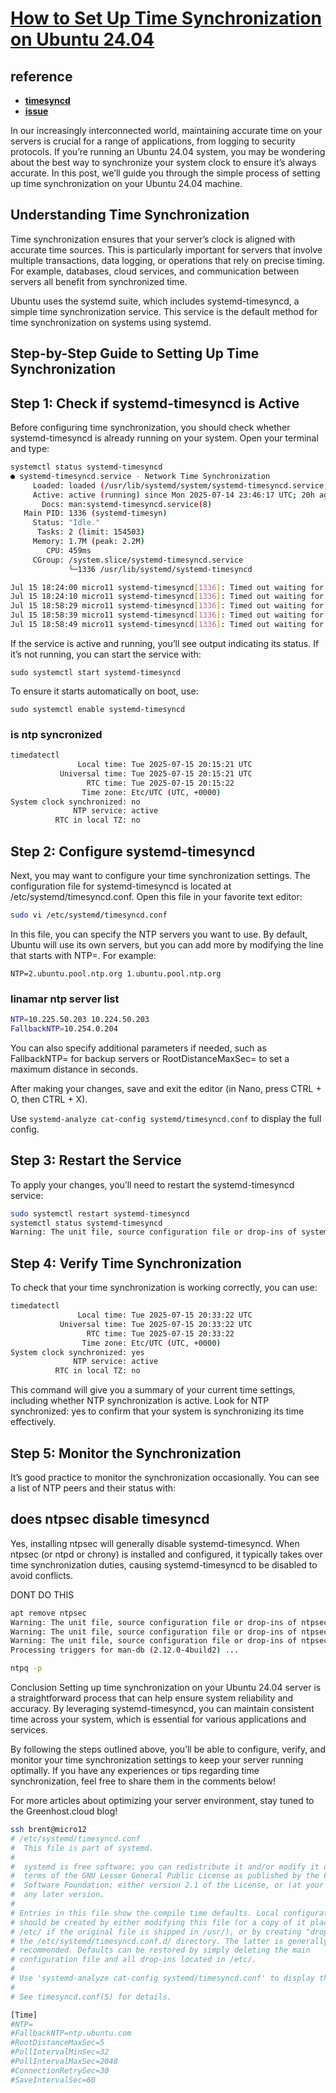 # **[How to Set Up Time Synchronization on Ubuntu 24.04](https://greenhost.cloud/how-to-set-up-time-synchronization-on-ubuntu-24-04/#:~:text=In%20our%20increasingly%20interconnected%20world,already%20running%20on%20your%20system.)**

## reference

- **[timesyncd](https://documentation.ubuntu.com/server/how-to/networking/timedatectl-and-timesyncd/)**
- **[issue](https://askubuntu.com/questions/1048907/setting-multiple-ntp-servers-in-etc-systemd-timesyncd-conf)**

In our increasingly interconnected world, maintaining accurate time on your servers is crucial for a range of applications, from logging to security protocols. If you’re running an Ubuntu 24.04 system, you may be wondering about the best way to synchronize your system clock to ensure it’s always accurate. In this post, we’ll guide you through the simple process of setting up time synchronization on your Ubuntu 24.04 machine.

## Understanding Time Synchronization

Time synchronization ensures that your server’s clock is aligned with accurate time sources. This is particularly important for servers that involve multiple transactions, data logging, or operations that rely on precise timing. For example, databases, cloud services, and communication between servers all benefit from synchronized time.

Ubuntu uses the systemd suite, which includes systemd-timesyncd, a simple time synchronization service. This service is the default method for time synchronization on systems using systemd.

## Step-by-Step Guide to Setting Up Time Synchronization

## Step 1: Check if systemd-timesyncd is Active

Before configuring time synchronization, you should check whether systemd-timesyncd is already running on your system. Open your terminal and type:

```bash
systemctl status systemd-timesyncd
● systemd-timesyncd.service - Network Time Synchronization
     Loaded: loaded (/usr/lib/systemd/system/systemd-timesyncd.service; enabled; preset: enabled)
     Active: active (running) since Mon 2025-07-14 23:46:17 UTC; 20h ago
       Docs: man:systemd-timesyncd.service(8)
   Main PID: 1336 (systemd-timesyn)
     Status: "Idle."
      Tasks: 2 (limit: 154503)
     Memory: 1.7M (peak: 2.2M)
        CPU: 459ms
     CGroup: /system.slice/systemd-timesyncd.service
             └─1336 /usr/lib/systemd/systemd-timesyncd

Jul 15 18:24:00 micro11 systemd-timesyncd[1336]: Timed out waiting for reply from 91.189.91.157:123 (ntp.ubuntu.com).
Jul 15 18:24:10 micro11 systemd-timesyncd[1336]: Timed out waiting for reply from 185.125.190.57:123 (ntp.ubuntu.com).
Jul 15 18:58:29 micro11 systemd-timesyncd[1336]: Timed out waiting for reply from 185.125.190.57:123 (ntp.ubuntu.com).
Jul 15 18:58:39 micro11 systemd-timesyncd[1336]: Timed out waiting for reply from 185.125.190.58:123 (ntp.ubuntu.com).
Jul 15 18:58:49 micro11 systemd-timesyncd[1336]: Timed out waiting for reply from 91.189.91.157:123 (ntp.ubuntu.com).
```

If the service is active and running, you’ll see output indicating its status. If it’s not running, you can start the service with:

`sudo systemctl start systemd-timesyncd`

To ensure it starts automatically on boot, use:

`sudo systemctl enable systemd-timesyncd`

### is ntp syncronized

```bash
timedatectl
               Local time: Tue 2025-07-15 20:15:21 UTC
           Universal time: Tue 2025-07-15 20:15:21 UTC
                 RTC time: Tue 2025-07-15 20:15:22
                Time zone: Etc/UTC (UTC, +0000)
System clock synchronized: no
              NTP service: active
          RTC in local TZ: no
```

## Step 2: Configure systemd-timesyncd

Next, you may want to configure your time synchronization settings. The configuration file for systemd-timesyncd is located at /etc/systemd/timesyncd.conf. Open this file in your favorite text editor:

```bash
sudo vi /etc/systemd/timesyncd.conf
```

In this file, you can specify the NTP servers you want to use. By default, Ubuntu will use its own servers, but you can add more by modifying the line that starts with NTP=. For example:

`NTP=2.ubuntu.pool.ntp.org 1.ubuntu.pool.ntp.org`

### linamar ntp server list

```bash
NTP=10.225.50.203 10.224.50.203
FallbackNTP=10.254.0.204
```

You can also specify additional parameters if needed, such as FallbackNTP= for backup servers or RootDistanceMaxSec= to set a maximum distance in seconds.

After making your changes, save and exit the editor (in Nano, press CTRL + O, then CTRL + X).

Use `systemd-analyze cat-config systemd/timesyncd.conf` to display the full config.

## Step 3: Restart the Service

To apply your changes, you’ll need to restart the systemd-timesyncd service:

```bash
sudo systemctl restart systemd-timesyncd
systemctl status systemd-timesyncd
Warning: The unit file, source configuration file or drop-ins of systemd-timesyncd.service changed on disk. Run 'systemctl daemon-reload' to reload units.

```

## Step 4: Verify Time Synchronization

To check that your time synchronization is working correctly, you can use:

```bash
timedatectl
               Local time: Tue 2025-07-15 20:33:22 UTC
           Universal time: Tue 2025-07-15 20:33:22 UTC
                 RTC time: Tue 2025-07-15 20:33:22
                Time zone: Etc/UTC (UTC, +0000)
System clock synchronized: yes
              NTP service: active
          RTC in local TZ: no
```

This command will give you a summary of your current time settings, including whether NTP synchronization is active. Look for NTP synchronized: yes to confirm that your system is synchronizing its time effectively.

## Step 5: Monitor the Synchronization

It’s good practice to monitor the synchronization occasionally. You can see a list of NTP peers and their status with:

## does ntpsec disable timesyncd

Yes, installing ntpsec will generally disable systemd-timesyncd. When ntpsec (or ntpd or chrony) is installed and configured, it typically takes over time synchronization duties, causing systemd-timesyncd to be disabled to avoid conflicts.

DONT DO THIS

```bash
apt remove ntpsec
Warning: The unit file, source configuration file or drop-ins of ntpsec-rotate-stats.timer changed on disk. Run 'systemctl daemon-reload' to reload units.
Warning: The unit file, source configuration file or drop-ins of ntpsec-systemd-netif.path changed on disk. Run 'systemctl daemon-reload' to reload units.
Warning: The unit file, source configuration file or drop-ins of ntpsec.service changed on disk. Run 'systemctl daemon-reload' to reload units.
Processing triggers for man-db (2.12.0-4build2) ...

ntpq -p
```

Conclusion
Setting up time synchronization on your Ubuntu 24.04 server is a straightforward process that can help ensure system reliability and accuracy. By leveraging systemd-timesyncd, you can maintain consistent time across your system, which is essential for various applications and services.

By following the steps outlined above, you’ll be able to configure, verify, and monitor your time synchronization settings to keep your server running optimally. If you have any experiences or tips regarding time synchronization, feel free to share them in the comments below!

For more articles about optimizing your server environment, stay tuned to the Greenhost.cloud blog!

```bash
ssh brent@micro12
# /etc/systemd/timesyncd.conf
#  This file is part of systemd.
#
#  systemd is free software; you can redistribute it and/or modify it under the
#  terms of the GNU Lesser General Public License as published by the Free
#  Software Foundation; either version 2.1 of the License, or (at your option)
#  any later version.
#
# Entries in this file show the compile time defaults. Local configuration
# should be created by either modifying this file (or a copy of it placed in
# /etc/ if the original file is shipped in /usr/), or by creating "drop-ins" in
# the /etc/systemd/timesyncd.conf.d/ directory. The latter is generally
# recommended. Defaults can be restored by simply deleting the main
# configuration file and all drop-ins located in /etc/.
#
# Use 'systemd-analyze cat-config systemd/timesyncd.conf' to display the full config.
#
# See timesyncd.conf(5) for details.

[Time]
#NTP=
#FallbackNTP=ntp.ubuntu.com
#RootDistanceMaxSec=5
#PollIntervalMinSec=32
#PollIntervalMaxSec=2048
#ConnectionRetrySec=30
#SaveIntervalSec=60
```
